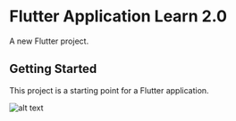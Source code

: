 # Flutter Application Learn 2.0

A new Flutter project.

## Getting Started

This project is a starting point for a Flutter application.
 
![alt text](https://github.com/[vipinsaini0]/[30DaysOfFlutter2.0]/blob/[master]/flutter.png?raw=true)
